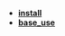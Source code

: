 * [**install**](/Note%20System/tool/docsify/install/README)  
* [**base_use**](/Note%20System/tool/docsify/base_use/README)  
